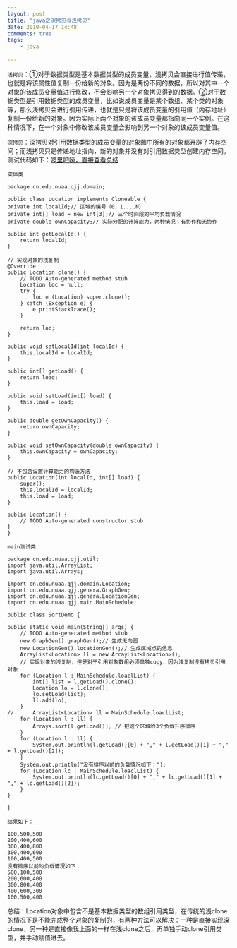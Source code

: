 ```yaml
---
layout: post
title: "java之深拷贝与浅拷贝"
date: 2019-04-17 14:48
comments: true
tags: 
	- java
	
---
```



`浅拷贝`：①对于数据类型是基本数据类型的成员变量，浅拷贝会直接进行值传递，也就是将该属性值复制一份给新的对象。因为是两份不同的数据，所以对其中一个对象的该成员变量值进行修改，不会影响另一个对象拷贝得到的数据。②对于数据类型是引用数据类型的成员变量，比如说成员变量是某个数组、某个类的对象等，那么浅拷贝会进行引用传递，也就是只是将该成员变量的引用值（内存地址）复制一份给新的对象。因为实际上两个对象的该成员变量都指向同一个实例。在这种情况下，在一个对象中修改该成员变量会影响到另一个对象的该成员变量值。
<!--more-->
`深拷贝`：深拷贝对引用数据类型的成员变量的对象图中所有的对象都开辟了内存空间；而浅拷贝只是传递地址指向，新的对象并没有对引用数据类型创建内存空间。
测试代码如下：[啰里吧嗦，直接查看总结](#jump)

```实体类```

	package cn.edu.nuaa.qjj.domain;

	public class Location implements Cloneable {
	private int localId;// 区域的编号（0、1....N）
	private int[] load = new int[3];// 三个时间段的平均负载情况
	private double ownCapacity;// 实际分配的计算能力，两种情况；有协作和无协作

	public int getLocalId() {
		return localId;
	}

	// 实现对象的浅复制
	@Override
	public Location clone() {
		// TODO Auto-generated method stub
		Location loc = null;
		try {
			loc = (Location) super.clone();
		} catch (Exception e) {
			e.printStackTrace();
		}

		return loc;
	}

	public void setLocalId(int localId) {
		this.localId = localId;
	}

	public int[] getLoad() {
		return load;
	}

	public void setLoad(int[] load) {
		this.load = load;
	}

	public double getOwnCapacity() {
		return ownCapacity;
	}

	public void setOwnCapacity(double ownCapacity) {
		this.ownCapacity = ownCapacity;
	}

	// 不包含设置计算能力的构造方法
	public Location(int localId, int[] load) {
		super();
		this.localId = localId;
		this.load = load;
	}

	public Location() {
		// TODO Auto-generated constructor stub
	}
	}


```main测试类```
	
	package cn.edu.nuaa.qjj.util;
	import java.util.ArrayList;
	import java.util.Arrays;

	import cn.edu.nuaa.qjj.domain.Location;
	import cn.edu.nuaa.qjj.genera.GraphGen;
	import cn.edu.nuaa.qjj.genera.LocationGen;
	import cn.edu.nuaa.qjj.main.MainSchedule;

	public class SortDemo {

	public static void main(String[] args) {
		// TODO Auto-generated method stub
		new GraphGen().graphGen();// 生成无向图
		new LocationGen().locationGen();// 生成区域点的信息
		ArrayList<Location> ll = new ArrayList<Location>();
		// 实现对象的浅复制，但是对于引用对象数组必须单独copy，因为浅复制没有拷贝引用对象
		for (Location l : MainSchedule.loaclList) {
			int[] list = l.getLoad().clone();
			Location lo = l.clone();
			lo.setLoad(list);
			ll.add(lo);
		}
	//		ArrayList<Location> ll = MainSchedule.loaclList;
		for (Location l : ll) {
			Arrays.sort(l.getLoad()); // 把这个区域的3个负载升序排序
		}
		for (Location l : ll) {
			System.out.println(l.getLoad()[0] + "," + l.getLoad()[1] + "," + l.getLoad()[2]);
		}
		System.out.println("没有排序以前的负载情况如下：");
		for (Location lc : MainSchedule.loaclList) {
			System.out.println(lc.getLoad()[0] + "," + lc.getLoad()[1] + "," + lc.getLoad()[2]);
		}
	}

	}

```结果如下：```
	
	100,500,500
	200,400,600
	300,400,800
	300,400,600
	100,400,500
	没有排序以前的负载情况如下：
	500,100,500
	200,600,400
	300,800,400
	400,600,300
	100,500,400

<span id='jump'>总结：Location对象中包含不是基本数据类型的数组引用类型，在传统的浅clone的情况下是不能完成整个对象的复制的，有两种方法可以解决：一种是直接实现深clone，另一种是直接像我上面的一样在浅clone之后，再单独手动clone引用类型，并手动赋值进去。</span>
